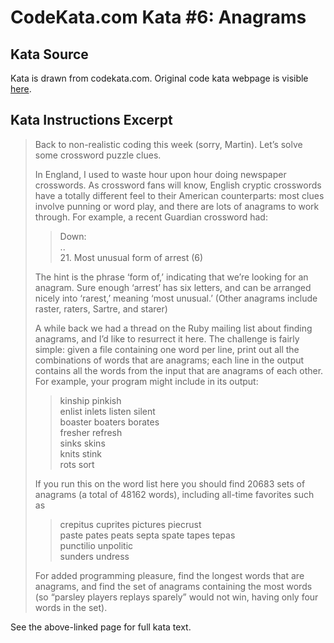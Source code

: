 # CodeKata.com Kata #6: Anagrams

## Kata Source

Kata is drawn from codekata.com. Original code kata webpage is visible
[here](http://codekata.com/kata/kata06-anagrams/).

## Kata Instructions Excerpt

> Back to non-realistic coding this week (sorry, Martin). Let’s solve some
> crossword puzzle clues.
>
> In England, I used to waste hour upon hour doing newspaper crosswords. As
> crossword fans will know, English cryptic crosswords have a totally different
> feel to their American counterparts: most clues involve punning or word play,
> and there are lots of anagrams to work through. For example, a recent Guardian
> crossword had:
> 
> > Down:<br/>
> > ..<br/>
> > 21. Most unusual form of arrest (6)<br/>
> 
> The hint is the phrase ‘form of,’ indicating that we’re looking for an
> anagram. Sure enough ‘arrest’ has six letters, and can be arranged nicely
> into ‘rarest,’ meaning ‘most unusual.’ (Other anagrams include raster,
> raters, Sartre, and starer)
> 
> A while back we had a thread on the Ruby mailing list about finding anagrams,
> and I’d like to resurrect it here. The challenge is fairly simple: given a
> file containing one word per line, print out all the combinations of words
> that are anagrams; each line in the output contains all the words from the
> input that are anagrams of each other. For example, your program might include
> in its output:
> 
> > kinship pinkish<br/>
> > enlist inlets listen silent<br/>
> > boaster boaters borates<br/>
> > fresher refresh<br/>
> > sinks skins<br/>
> > knits stink<br/>
> > rots sort<br/>
> 
> If you run this on the word list here you should find 20683 sets of anagrams
> (a total of 48162 words), including all-time favorites such as
> 
> > crepitus cuprites pictures piecrust<br/>
> > paste pates peats septa spate tapes tepas<br/>
> > punctilio unpolitic<br/>
> > sunders undress<br/>
> 
> For added programming pleasure, find the longest words that are anagrams, and
> find the set of anagrams containing the most words (so “parsley players
> replays sparely” would not win, having only four words in the set).

See the above-linked page for full kata text.
